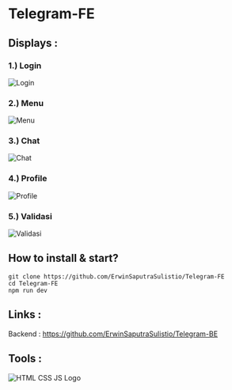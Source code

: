 # Telegram-FE

## Displays :  


### 1.) Login  
![Login](https://user-images.githubusercontent.com/77045083/117059480-0bacef00-ad4a-11eb-99c5-cc9ce21c6677.png)  
### 2.) Menu  
![Menu](https://user-images.githubusercontent.com/77045083/117723464-99864f80-b20c-11eb-9518-8692b8719625.png)
### 3.) Chat  
![Chat](https://user-images.githubusercontent.com/77045083/117723470-9b501300-b20c-11eb-8586-6d56424f9d77.png)
### 4.) Profile  
![Profile](https://user-images.githubusercontent.com/77045083/117723450-97bc8c00-b20c-11eb-94b0-38948cb1c4fe.png)
### 5.) Validasi  
![Validasi](https://user-images.githubusercontent.com/77045083/117059613-31d28f00-ad4a-11eb-8eb6-7712651e0f31.png)

## How to install & start?  
    git clone https://github.com/ErwinSaputraSulistio/Telegram-FE
    cd Telegram-FE
    npm run dev

## Links :  
Backend : https://github.com/ErwinSaputraSulistio/Telegram-BE  

## Tools :  
![HTML CSS JS Logo](https://user-images.githubusercontent.com/77045083/110452347-ad6fe100-80f7-11eb-94ab-c86a935c6e1f.png)  
